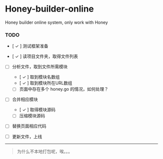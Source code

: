 Honey-builder-online
====================

Honey builder online system, only work with Honey


### TODO

- [ ✓ ] 测试框架准备

- [ ✓ ] 读项目文件夹，取得文件列表
- [ ] 分析文件，取到文件所需模块
    
    - [ ✓ ] 取到模块名数组
    - [ ✓ ] 取到模块所在URL数组
    - [ ] 页面中存在多个 honey.go 的情况，如何处理？

- [ ] 合并相应模块
    
    - [ ✓ ] 取得模块源码
    - [ ] 压缩模块源码

- [ ] 替换页面相应代码
- [ ] 更新文件，上线



---

> 为什么不本地打包呢，唉。。。
